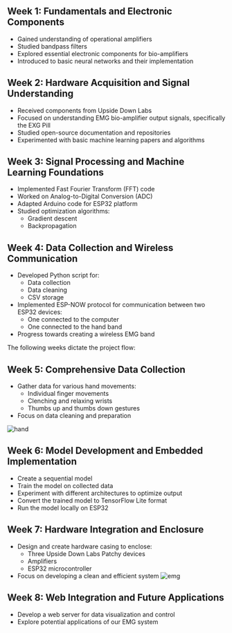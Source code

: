 

Week 1: Fundamentals and Electronic Components
----------------------------------------------

*   Gained understanding of operational amplifiers
*   Studied bandpass filters
*   Explored essential electronic components for bio-amplifiers
*   Introduced to basic neural networks and their implementation

Week 2: Hardware Acquisition and Signal Understanding
-----------------------------------------------------

*   Received components from Upside Down Labs
*   Focused on understanding EMG bio-amplifier output signals, specifically the EXG Pill
*   Studied open-source documentation and repositories
*   Experimented with basic machine learning papers and algorithms

Week 3: Signal Processing and Machine Learning Foundations
----------------------------------------------------------

*   Implemented Fast Fourier Transform (FFT) code
*   Worked on Analog-to-Digital Conversion (ADC)
*   Adapted Arduino code for ESP32 platform
*   Studied optimization algorithms:
    *   Gradient descent
    *   Backpropagation

Week 4: Data Collection and Wireless Communication
--------------------------------------------------

*   Developed Python script for:
    *   Data collection
    *   Data cleaning
    *   CSV storage
*   Implemented ESP-NOW protocol for communication between two ESP32 devices:
    *   One connected to the computer
    *   One connected to the hand band
*   Progress towards creating a wireless EMG band

The following weeks dictate the project flow:

Week 5: Comprehensive Data Collection
-------------------------------------

*   Gather data for various hand movements:
    *   Individual finger movements
    *   Clenching and relaxing wrists
    *   Thumbs up and thumbs down gestures
*   Focus on data cleaning and preparation

![hand](https://blog.sravjti.in/assets/posts/emg-armband/claw.png)

Week 6: Model Development and Embedded Implementation
-----------------------------------------------------

*   Create a sequential model
*   Train the model on collected data
*   Experiment with different architectures to optimize output
*   Convert the trained model to TensorFlow Lite format
*   Run the model locally on ESP32

Week 7: Hardware Integration and Enclosure
------------------------------------------

*   Design and create hardware casing to enclose:
    *   Three Upside Down Labs Patchy devices
    *   Amplifiers
    *   ESP32 microcontroller
*   Focus on developing a clean and efficient system ![emg](https://blog.sravjti.in/assets/posts/emg-armband/emg.png)

Week 8: Web Integration and Future Applications
-----------------------------------------------

*   Develop a web server for data visualization and control
*   Explore potential applications of our EMG system
